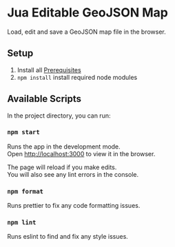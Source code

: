 # Jua Editable GeoJSON Map

Load, edit and save a GeoJSON map file in the browser.

## Setup
1. Install all [Prerequisites](docs/prerequisites.md)
2. ``npm install`` install required node modules

## Available Scripts

In the project directory, you can run:

### `npm start`

Runs the app in the development mode.\
Open [http://localhost:3000](http://localhost:3000) to view it in the browser.

The page will reload if you make edits.\
You will also see any lint errors in the console.

### `npm format`
Runs prettier to fix any code formatting issues.

### `npm lint`
Runs eslint to find and fix any style issues.